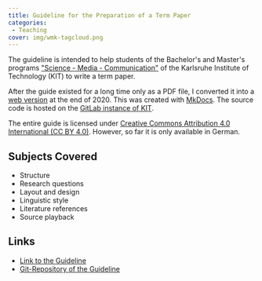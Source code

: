 ```yaml
---
title: Guideline for the Preparation of a Term Paper
categories:
 - Teaching
cover: img/wmk-tagcloud.png
---
```


The guideline is intended to help students of the Bachelor's and Master's programs ["Science - Media - Communication"](https://www.wmk-karlsruhe.de) of the Karlsruhe Institute of Technology (KIT) to write a term paper.

<!--more-->

After the guide existed for a long time only as a PDF file, I converted it into a [web version](https://docs.wmk-karlsruhe.de) at the end of 2020. This was created with [MkDocs](https://www.mkdocs.org/). The source code is hosted on the [GitLab instance of KIT](https://git.scc.kit.edu/cq3208/wmk-leitfaden-wissenschaftliche-hausarbeiten).

The entire guide is licensed under [Creative Commons Attribution 4.0 International (CC BY 4.0)](https://creativecommons.org/licenses/by/4.0/). However, so far it is only available in German.

## Subjects Covered

* Structure
* Research questions
* Layout and design
* Linguistic style
* Literature references
* Source playback

## Links

* [Link to the Guideline](https://docs.wmk-karlsruhe.de/)
* [Git-Repository of the Guideline](https://git.scc.kit.edu/cq3208/wmk-leitfaden-wissenschaftliche-hausarbeiten/)